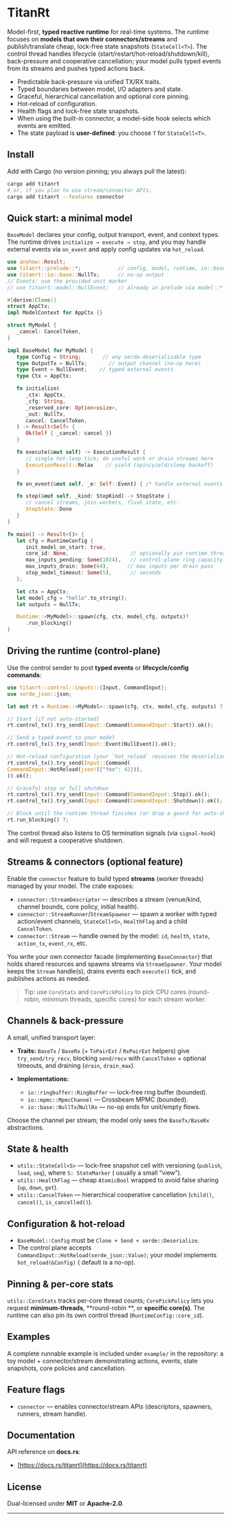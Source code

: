 # TitanRt

Model-first, **typed reactive runtime** for real-time systems. The runtime focuses on **models that own their connectors/streams** and publish/translate cheap, lock-free state snapshots (`StateCell<T>`). The control thread handles lifecycle (start/restart/hot-reload/shutdown/kill), back-pressure and cooperative cancellation; your model pulls typed events from its streams and pushes typed actions back.

* Predictable back-pressure via unified TX/RX traits.
* Typed boundaries between model, I/O adapters and state.
* Graceful, hierarchical cancellation and optional core pinning.
* Hot-reload of configuration.
* Health flags and lock-free state snapshots.
* When using the built-in connector, a model-side hook selects which events are emitted.
* The state payload is **user-defined**: you choose `T` for `StateCell<T>`.

## Install

Add with Cargo (no version pinning; you always pull the latest):

```bash
cargo add titanrt
# or, if you plan to use stream/connector APIs:
cargo add titanrt --features connector
```

## Quick start: a minimal model

`BaseModel` declares your config, output transport, event, and context types. The runtime drives
`initialize → execute → stop`, and you may handle external events via `on_event` and apply config updates via
`hot_reload`.

```rust
use anyhow::Result;
use titanrt::prelude::*;            // config, model, runtime, io::base re-exports
use titanrt::io::base::NullTx;      // no-op output
// Events: use the provided unit marker
// use titanrt::model::NullEvent;   // already in prelude via model::*

#[derive(Clone)]
struct AppCtx;
impl ModelContext for AppCtx {}

struct MyModel {
   _cancel: CancelToken,
}

impl BaseModel for MyModel {
   type Config = String;       // any serde-deserializable type
   type OutputTx = NullTx;       // output channel (no-op here)
   type Event = NullEvent;    // typed external events
   type Ctx = AppCtx;

   fn initialize(
      _ctx: AppCtx,
      _cfg: String,
      _reserved_core: Option<usize>,
      _out: NullTx,
      cancel: CancelToken,
   ) -> Result<Self> {
      Ok(Self { _cancel: cancel })
   }

   fn execute(&mut self) -> ExecutionResult {
      // single hot-loop tick; do useful work or drain streams here
      ExecutionResult::Relax    // yield (spin/yield/sleep backoff)
   }

   fn on_event(&mut self, _e: Self::Event) { /* handle external events */ }

   fn stop(&mut self, _kind: StopKind) -> StopState {
      // cancel streams, join workers, flush state, etc.
      StopState::Done
   }
}

fn main() -> Result<()> {
   let cfg = RuntimeConfig {
      init_model_on_start: true,
      core_id: None,                    // optionally pin runtime thread
      max_inputs_pending: Some(1024),   // control-plane ring capacity
      max_inputs_drain: Some(64),      // max inputs per drain pass
      stop_model_timeout: Some(5),      // seconds
   };

   let ctx = AppCtx;
   let model_cfg = "hello".to_string();
   let outputs = NullTx;

   Runtime::<MyModel>::spawn(cfg, ctx, model_cfg, outputs)?
      .run_blocking()
}
```

## Driving the runtime (control-plane)

Use the control sender to post **typed events** or **lifecycle/config commands**:

```rust
use titanrt::control::inputs::{Input, CommandInput};
use serde_json::json;

let mut rt = Runtime::<MyModel>::spawn(cfg, ctx, model_cfg, outputs) ?;

// Start (if not auto-started)
rt.control_tx().try_send(Input::Command(CommandInput::Start)).ok();

// Send a typed event to your model
rt.control_tx().try_send(Input::Event(NullEvent)).ok();

// Hot-reload configuration (your `hot_reload` receives the deserialized value)
rt.control_tx().try_send(Input::Command(
CommandInput::HotReload(json!({"foo": 42})),
)).ok();

// Graceful stop or full shutdown
rt.control_tx().try_send(Input::Command(CommandInput::Stop)).ok();
rt.control_tx().try_send(Input::Command(CommandInput::Shutdown)).ok();

// Block until the runtime thread finishes (or drop a guard for auto-shutdown)
rt.run_blocking() ?;
```

The control thread also listens to OS termination signals (via `signal-hook`) and will request a cooperative shutdown.

## Streams & connectors (optional feature)

Enable the `connector` feature to build typed **streams** (worker threads) managed by your model. The crate exposes:

* `connector::StreamDescriptor` — describes a stream (venue/kind, channel bounds, core policy, initial health).
* `connector::StreamRunner`/`StreamSpawner` — spawn a worker with typed action/event channels, `StateCell<S>`,
  `HealthFlag` and a child `CancelToken`.
* `connector::Stream` — handle owned by the model: `id`, `health`, `state`, `action_tx`, `event_rx`, etc.

You write your own connector facade (implementing `BaseConnector`) that holds shared resources and spawns streams via
`StreamSpawner`. Your model keeps the `Stream` handle(s), drains events each `execute()` tick, and publishes actions as
needed.

> Tip: use `CoreStats` and `CorePickPolicy` to pick CPU cores (round-robin, minimum threads, specific cores) for each
> stream worker.

## Channels & back-pressure

A small, unified transport layer:

* **Traits:** `BaseTx` / `BaseRx` (+ `TxPairExt` / `RxPairExt` helpers) give `try_send/try_recv`, blocking `send/recv`
  with `CancelToken` + optional timeouts, and draining (`drain`, `drain_max`).
* **Implementations:**

    * `io::ringbuffer::RingBuffer` — lock-free ring buffer (bounded).
    * `io::mpmc::MpmcChannel` — Crossbeam MPMC (bounded).
    * `io::base::NullTx`/`NullRx` — no-op ends for unit/empty flows.

Choose the channel per stream; the model only sees the `BaseTx/BaseRx` abstractions.

## State & health

* `utils::StateCell<S>` — lock-free snapshot cell with versioning (`publish`, `load`, `seq`), where `S: StateMarker` (
  usually a small “view”).
* `utils::HealthFlag` — cheap `AtomicBool` wrapped to avoid false sharing (`up`, `down`, `get`).
* `utils::CancelToken` — hierarchical cooperative cancellation (`child()`, `cancel()`, `is_cancelled()`).

## Configuration & hot-reload

* `BaseModel::Config` must be `Clone + Send + serde::Deserialize`.
* The control plane accepts `CommandInput::HotReload(serde_json::Value)`; your model implements `hot_reload(&Config)` (
  default is a no-op).

## Pinning & per-core stats

`utils::CoreStats` tracks per-core thread counts; `CorePickPolicy` lets you request **minimum-threads**, **round-robin
**, or **specific core(s)**. The runtime can also pin its own control thread (`RuntimeConfig::core_id`).

## Examples

A complete runnable example is included under `example/` in the repository: a toy model + connector/stream demonstrating
actions, events, state snapshots, core policies and cancellation.

## Feature flags

* `connector` — enables connector/stream APIs (descriptors, spawners, runners, stream handle).

## Documentation

API reference on **docs.rs**:

* [https://docs.rs/titanrt](https://docs.rs/titanrt)

## License

Dual-licensed under **MIT** or **Apache-2.0**.

---
